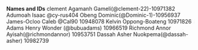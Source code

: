 **Names and IDs**
clement Agamanh Gameli(@clement-22)-10971382
Adumoah Isaac @cy-rus404
Obeng Dominic(@Dominic-1)-10956937
James-Ocloo Caleb  @Cal90  10948078
Kelvin Oppong-Boateng 10971826
Adams Henry Wonder (@bubuadams) 10966519
Richmond Annor Ayisah(@richmondannor) 10953751
Dassah Asher Nuokpema(@dassah-asher) 10982739

